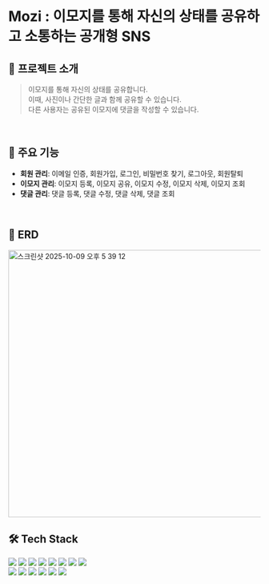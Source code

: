 # Mozi : 이모지를 통해 자신의 상태를 공유하고 소통하는 공개형 SNS
## 📌 프로젝트 소개
> 이모지를 통해 자신의 상태를 공유합니다.<br />
> 이때, 사진이나 간단한 글과 함께 공유할 수 있습니다.<br />
> 다른 사용자는 공유된 이모지에 댓글을 작성할 수 있습니다.<br />

<br />

## 📌 주요 기능
- **회원 관리**: 이메일 인증, 회원가입, 로그인, 비밀번호 찾기, 로그아웃, 회원탈퇴
- **이모지 관리**: 이모지 등록, 이모지 공유, 이모지 수정, 이모지 삭제, 이모지 조회
- **댓글 관리**: 댓글 등록, 댓글 수정, 댓글 삭제, 댓글 조회

<br />

## 📌 ERD
<img width="950" height="533" alt="스크린샷 2025-10-09 오후 5 39 12" src="https://github.com/user-attachments/assets/65d5096f-9889-410e-9131-2af120abc92d" />


<br />

## 🛠️ Tech Stack
<div>
<img src="https://img.shields.io/badge/Java%2021-007396?style=for-the-badge&logo=openjdk&logoColor=white">
<img src="https://img.shields.io/badge/Spring%20Boot%203.5.5-6DB33F?style=for-the-badge&logo=springboot&logoColor=white">
<img src="https://img.shields.io/badge/Spring%20Security-6DB33F?style=for-the-badge&logo=springsecurity&logoColor=white">
<img src="https://img.shields.io/badge/Spring%20Data%20JPA-6DB33F?style=for-the-badge&logo=spring&logoColor=white">
<img src="https://img.shields.io/badge/Hibernate-59666C?style=for-the-badge&logo=hibernate&logoColor=white">
<img src="https://img.shields.io/badge/Lombok-BC4521?style=for-the-badge&logo=lombok&logoColor=white">
<img src="https://img.shields.io/badge/MySQL-4479A1?style=for-the-badge&logo=mysql&logoColor=white">
<img src="https://img.shields.io/badge/JWT-black?style=for-the-badge&logo=JSON%20web%20tokens">
</div>

<div>
<img src="https://img.shields.io/badge/IntelliJ%20IDEA-000000?style=for-the-badge&logo=intellijidea&logoColor=white">
<img src="https://img.shields.io/badge/Postman-FF6C37?style=for-the-badge&logo=postman&logoColor=white">
<img src="https://img.shields.io/badge/Swagger-85EA2D?style=for-the-badge&logo=swagger&logoColor=black">
<img src="https://img.shields.io/badge/Redis-DC382D?style=for-the-badge&logo=Redis&logoColor=white"> 
<img src="https://img.shields.io/badge/Amazon%20S3-569A31?style=for-the-badge&logo=Amazon%20S3&logoColor=white">
<img src="https://img.shields.io/badge/-GitHub%20Actions-333333?style=for-the-badge&logo=github-actions">

</div>
